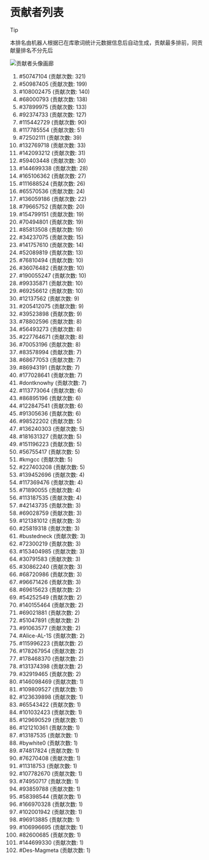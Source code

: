 # 贡献者列表

> [!TIP]
> 本排名由机器人根据已在库歌词统计元数据信息后自动生成，贡献最多排前，同贡献量排名不分先后

![贡献者头像画廊](./CONTRIBUTORS.svg)

1. #50747104 (贡献次数: 321)
2. #50987405 (贡献次数: 199)
3. #108002475 (贡献次数: 140)
4. #68000793 (贡献次数: 138)
5. #37899975 (贡献次数: 133)
6. #92374733 (贡献次数: 127)
7. #115442729 (贡献次数: 90)
8. #117785554 (贡献次数: 51)
9. #72502111 (贡献次数: 39)
10. #132769718 (贡献次数: 33)
11. #142093212 (贡献次数: 31)
12. #59403448 (贡献次数: 30)
13. #144699338 (贡献次数: 28)
14. #165106362 (贡献次数: 27)
15. #111688524 (贡献次数: 26)
16. #65570536 (贡献次数: 24)
17. #136059186 (贡献次数: 22)
18. #79665752 (贡献次数: 20)
19. #154799151 (贡献次数: 19)
20. #70494801 (贡献次数: 19)
21. #85813508 (贡献次数: 19)
22. #34237075 (贡献次数: 15)
23. #141757610 (贡献次数: 14)
24. #52089819 (贡献次数: 13)
25. #76810494 (贡献次数: 10)
26. #36076482 (贡献次数: 10)
27. #190055247 (贡献次数: 10)
28. #99335871 (贡献次数: 10)
29. #69256612 (贡献次数: 10)
30. #12137562 (贡献次数: 9)
31. #205412075 (贡献次数: 9)
32. #39523898 (贡献次数: 9)
33. #78802596 (贡献次数: 8)
34. #56493273 (贡献次数: 8)
35. #227764671 (贡献次数: 8)
36. #70053196 (贡献次数: 8)
37. #83578994 (贡献次数: 7)
38. #68677053 (贡献次数: 7)
39. #86943191 (贡献次数: 7)
40. #177028641 (贡献次数: 7)
41. #dontknowhy (贡献次数: 7)
42. #113773064 (贡献次数: 6)
43. #86895196 (贡献次数: 6)
44. #122847541 (贡献次数: 6)
45. #91305636 (贡献次数: 6)
46. #98522202 (贡献次数: 5)
47. #136240303 (贡献次数: 5)
48. #181631327 (贡献次数: 5)
49. #151196223 (贡献次数: 5)
50. #56755417 (贡献次数: 5)
51. #kmgcc (贡献次数: 5)
52. #227403208 (贡献次数: 5)
53. #139452696 (贡献次数: 4)
54. #117369476 (贡献次数: 4)
55. #71890055 (贡献次数: 4)
56. #113187535 (贡献次数: 4)
57. #42143735 (贡献次数: 3)
58. #69028759 (贡献次数: 3)
59. #121381012 (贡献次数: 3)
60. #25819318 (贡献次数: 3)
61. #bustedneck (贡献次数: 3)
62. #72300219 (贡献次数: 3)
63. #153404985 (贡献次数: 3)
64. #30791583 (贡献次数: 3)
65. #30862240 (贡献次数: 3)
66. #68720986 (贡献次数: 3)
67. #96671426 (贡献次数: 3)
68. #69615623 (贡献次数: 2)
69. #54252549 (贡献次数: 2)
70. #140155464 (贡献次数: 2)
71. #69021881 (贡献次数: 2)
72. #51047891 (贡献次数: 2)
73. #91063577 (贡献次数: 2)
74. #Alice-AL-1S (贡献次数: 2)
75. #115996223 (贡献次数: 2)
76. #178267954 (贡献次数: 2)
77. #178468370 (贡献次数: 2)
78. #131374398 (贡献次数: 2)
79. #32919465 (贡献次数: 2)
80. #146098469 (贡献次数: 1)
81. #109809527 (贡献次数: 1)
82. #123639898 (贡献次数: 1)
83. #65543422 (贡献次数: 1)
84. #101032423 (贡献次数: 1)
85. #129690529 (贡献次数: 1)
86. #121210361 (贡献次数: 1)
87. #13187535 (贡献次数: 1)
88. #bywhite0 (贡献次数: 1)
89. #74817824 (贡献次数: 1)
90. #76270408 (贡献次数: 1)
91. #11318753 (贡献次数: 1)
92. #107782670 (贡献次数: 1)
93. #74950717 (贡献次数: 1)
94. #93859788 (贡献次数: 1)
95. #58398544 (贡献次数: 1)
96. #166970328 (贡献次数: 1)
97. #102001942 (贡献次数: 1)
98. #96913885 (贡献次数: 1)
99. #106996695 (贡献次数: 1)
100. #82600685 (贡献次数: 1)
101. #144699330 (贡献次数: 1)
102. #Des-Magmeta (贡献次数: 1)
